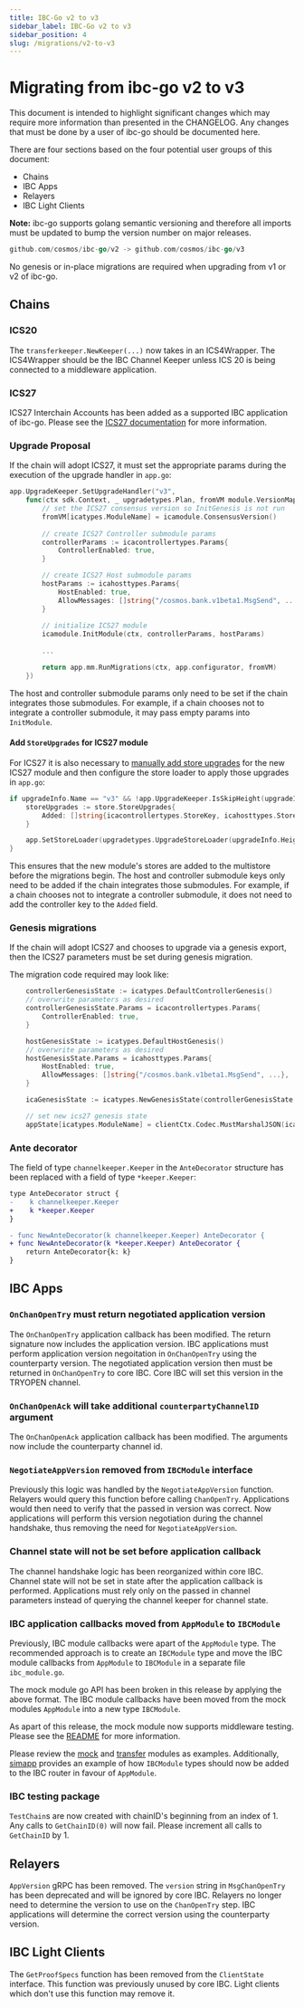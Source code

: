 ```yaml
---
title: IBC-Go v2 to v3
sidebar_label: IBC-Go v2 to v3
sidebar_position: 4
slug: /migrations/v2-to-v3
---
```

# Migrating from ibc-go v2 to v3

This document is intended to highlight significant changes which may require more information than presented in the CHANGELOG.
Any changes that must be done by a user of ibc-go should be documented here.

There are four sections based on the four potential user groups of this document:

- Chains
- IBC Apps
- Relayers
- IBC Light Clients

**Note:** ibc-go supports golang semantic versioning and therefore all imports must be updated to bump the version number on major releases.

```go
github.com/cosmos/ibc-go/v2 -> github.com/cosmos/ibc-go/v3
```

No genesis or in-place migrations are required when upgrading from v1 or v2 of ibc-go.

## Chains

### ICS20

The `transferkeeper.NewKeeper(...)` now takes in an ICS4Wrapper. 
The ICS4Wrapper should be the IBC Channel Keeper unless ICS 20 is being connected to a middleware application.

### ICS27

ICS27 Interchain Accounts has been added as a supported IBC application of ibc-go.
Please see the [ICS27 documentation](../02-apps/02-interchain-accounts/01-overview.md) for more information.

### Upgrade Proposal

If the chain will adopt ICS27, it must set the appropriate params during the execution of the upgrade handler in `app.go`: 

```go
app.UpgradeKeeper.SetUpgradeHandler("v3",
    func(ctx sdk.Context, _ upgradetypes.Plan, fromVM module.VersionMap) (module.VersionMap, error) {
        // set the ICS27 consensus version so InitGenesis is not run
        fromVM[icatypes.ModuleName] = icamodule.ConsensusVersion()
        
        // create ICS27 Controller submodule params
        controllerParams := icacontrollertypes.Params{
            ControllerEnabled: true, 
        }

        // create ICS27 Host submodule params
        hostParams := icahosttypes.Params{
            HostEnabled: true, 
            AllowMessages: []string{"/cosmos.bank.v1beta1.MsgSend", ...}, 
        }
        
        // initialize ICS27 module
        icamodule.InitModule(ctx, controllerParams, hostParams)
        
        ...

        return app.mm.RunMigrations(ctx, app.configurator, fromVM)
    })

```

The host and controller submodule params only need to be set if the chain integrates those submodules. 
For example, if a chain chooses not to integrate a controller submodule, it may pass empty params into `InitModule`.

#### Add `StoreUpgrades` for ICS27 module

For ICS27 it is also necessary to [manually add store upgrades](https://docs.cosmos.network/main/learn/advanced/upgrade#add-storeupgrades-for-new-modules) for the new ICS27 module and then configure the store loader to apply those upgrades in `app.go`:

```go
if upgradeInfo.Name == "v3" && !app.UpgradeKeeper.IsSkipHeight(upgradeInfo.Height) {
    storeUpgrades := store.StoreUpgrades{
        Added: []string{icacontrollertypes.StoreKey, icahosttypes.StoreKey},
    }

    app.SetStoreLoader(upgradetypes.UpgradeStoreLoader(upgradeInfo.Height, &storeUpgrades))
}
```

This ensures that the new module's stores are added to the multistore before the migrations begin. 
The host and controller submodule keys only need to be added if the chain integrates those submodules.
For example, if a chain chooses not to integrate a controller submodule, it does not need to add the controller key to the `Added` field.

### Genesis migrations

If the chain will adopt ICS27 and chooses to upgrade via a genesis export, then the ICS27 parameters must be set during genesis migration. 

The migration code required may look like:

```go
    controllerGenesisState := icatypes.DefaultControllerGenesis()
    // overwrite parameters as desired
    controllerGenesisState.Params = icacontrollertypes.Params{
        ControllerEnabled: true, 
    } 

    hostGenesisState := icatypes.DefaultHostGenesis()
    // overwrite parameters as desired
    hostGenesisState.Params = icahosttypes.Params{
        HostEnabled: true, 
        AllowMessages: []string{"/cosmos.bank.v1beta1.MsgSend", ...}, 
    }

    icaGenesisState := icatypes.NewGenesisState(controllerGenesisState, hostGenesisState)

    // set new ics27 genesis state
    appState[icatypes.ModuleName] = clientCtx.Codec.MustMarshalJSON(icaGenesisState)
```

### Ante decorator

The field of type `channelkeeper.Keeper` in the `AnteDecorator` structure has been replaced with a field of type `*keeper.Keeper`:

```diff
type AnteDecorator struct {
-    k channelkeeper.Keeper
+    k *keeper.Keeper
}

- func NewAnteDecorator(k channelkeeper.Keeper) AnteDecorator {
+ func NewAnteDecorator(k *keeper.Keeper) AnteDecorator {
    return AnteDecorator{k: k}
}
```

## IBC Apps

### `OnChanOpenTry` must return negotiated application version

The `OnChanOpenTry` application callback has been modified.
The return signature now includes the application version. 
IBC applications must perform application version negoitation in `OnChanOpenTry` using the counterparty version. 
The negotiated application version then must be returned in `OnChanOpenTry` to core IBC.
Core IBC will set this version in the TRYOPEN channel.

### `OnChanOpenAck` will take additional `counterpartyChannelID` argument

The `OnChanOpenAck` application callback has been modified.
The arguments now include the counterparty channel id.

### `NegotiateAppVersion` removed from `IBCModule` interface

Previously this logic was handled by the `NegotiateAppVersion` function.
Relayers would query this function before calling `ChanOpenTry`.
Applications would then need to verify that the passed in version was correct.
Now applications will perform this version negotiation during the channel handshake, thus removing the need for `NegotiateAppVersion`.

### Channel state will not be set before application callback

The channel handshake logic has been reorganized within core IBC. 
Channel state will not be set in state after the application callback is performed.
Applications must rely only on the passed in channel parameters instead of querying the channel keeper for channel state.

### IBC application callbacks moved from `AppModule` to `IBCModule`

Previously, IBC module callbacks were apart of the `AppModule` type. 
The recommended approach is to create an `IBCModule` type and move the IBC module callbacks from `AppModule` to `IBCModule` in a separate file `ibc_module.go`. 

The mock module go API has been broken in this release by applying the above format. 
The IBC module callbacks have been moved from the mock modules `AppModule` into a new type `IBCModule`. 

As apart of this release, the mock module now supports middleware testing. Please see the [README](https://github.com/cosmos/ibc-go/blob/v6.1.0/testing/README.md#middleware-testing) for more information.

Please review the [mock](https://github.com/cosmos/ibc-go/blob/v6.1.0/testing/mock/ibc_module.go) and [transfer](https://github.com/cosmos/ibc-go/blob/v6.1.0/modules/apps/transfer/ibc_module.go) modules as examples. Additionally, [simapp](https://github.com/cosmos/ibc-go/blob/v6.1.0/testing/simapp/app.go) provides an example of how `IBCModule` types should now be added to the IBC router in favour of `AppModule`.

### IBC testing package

`TestChain`s are now created with chainID's beginning from an index of 1. Any calls to `GetChainID(0)` will now fail. Please increment all calls to `GetChainID` by 1. 

## Relayers

`AppVersion` gRPC has been removed.
The `version` string in `MsgChanOpenTry` has been deprecated and will be ignored by core IBC. 
Relayers no longer need to determine the version to use on the `ChanOpenTry` step.
IBC applications will determine the correct version using the counterparty version. 

## IBC Light Clients

The `GetProofSpecs` function has been removed from the `ClientState` interface. This function was previously unused by core IBC. Light clients which don't use this function may remove it. 

